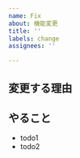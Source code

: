 ```yaml
---
name: Fix
about: 機能変更
title: ''
labels: change
assignees: ''

---
```


## 変更する理由

## やること

- todo1
- todo2
